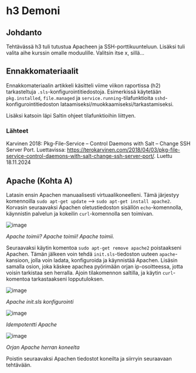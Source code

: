 # h3 Demoni

## Johdanto

Tehtävässä h3 tuli tutustua Apacheen ja SSH-porttikuunteluun. Lisäksi tuli valita aihe kurssin omalle moduulille. Valitsin itse x, sillä...

## Ennakkomateriaalit

Ennakkomateriaalin artikkeli käsitteli viime viikon raportissa (h2) tarkasteltuja `.sls`-konfigurointitiedostoja. Esimerkissä käytetään `pkg.installed`, `file.managed` ja `service.running`-tilafunktioita `sshd`-konfigurointitiedoston lataamiseksi/muokkaamiseksi/tarkastamiseksi.

Lisäksi katsoin läpi Saltin ohjeet tilafunktioihin liittyen.

### Lähteet
Karvinen 2018: Pkg-File-Service – Control Daemons with Salt – Change SSH Server Port. Luettavissa: https://terokarvinen.com/2018/04/03/pkg-file-service-control-daemons-with-salt-change-ssh-server-port/. Luettu 18.11.2024

## Apache (Kohta A)

Latasin ensin Apachen manuaalisesti virtuaalikoneelleni. Tämä järjestyy komennoilla `sudo apt-get update` --> `sudo apt-get install apache2`. Korvasin seuraavaksi Apachen oletustiedoston sisällön `echo`-komennolla, käynnistin palvelun ja kokeilin `curl`-komennolla sen toimivan.

![image](https://github.com/user-attachments/assets/3552dd20-41d1-451c-93ab-0a8e06f6b541)

_Apache toimii? Apache toimii! Apache toimii._

Seuraavaksi käytin komentoa `sudo apt-get remove apache2` poistaakseni Apachen. Tämän jälkeen voin tehdä `init.sls`-tiedoston uuteen `apache`-kansioon, jolla voin ladata, konfiguroida ja käynnistää Apachen. Lisäsin samalla osion, joka käskee apachea pyörimään orjan ip-osoitteessa, jotta voisin tarkistaa sen herralla. Ajoin tilakomennon saltilla, ja käytin `curl`-komentoa tarkastaakseni lopputuloksen.

![image](https://github.com/user-attachments/assets/2f48a659-4c65-4ca5-adde-d147c9632bbd)

_Apache init.sls konfigurointi_

![image](https://github.com/user-attachments/assets/e0650203-d226-4cf1-ac3d-de145283da20)

_Idempotentti Apache_

![image](https://github.com/user-attachments/assets/7d60e4ab-fb76-4422-949b-53eb96df55f2)

_Orjan Apache herran koneelta_

Poistin seuraavaksi Apachen tiedostot koneilta ja siirryin seuraavaan tehtävään.
